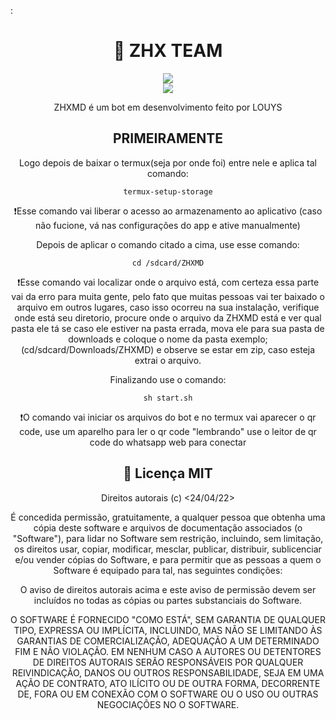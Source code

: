 : <center>

<h1 align="center">🤖 ZHX TEAM</h1>
<div align="center">
   <img src="https://telegra.ph/file/ff1df8dfa47c64fbca798.png"  />
  <br>
  <a href="https://youtube.com/channel/UCQVkWfHXV7q8YJEJyJajXGQ" target="_blank"><img src="https://img.shields.io/badge/YouTube-FF0000?style=for-the-badge&logo=youtube&logoColor=white" target="_blank"></a><p>ZHXMD é um bot em desenvolvimento feito por LOUYS</p>
</div>



## PRIMEIRAMENTE

Logo depois de baixar o termux(seja por onde foi) entre nele e aplica tal comando:

```
termux-setup-storage
```
❗Esse comando vai liberar o acesso ao armazenamento ao aplicativo (caso não fucione, vá nas configurações do app e ative manualmente)



Depois de aplicar o comando citado a cima, use esse comando:

```
cd /sdcard/ZHXMD
```
❗Esse comando vai localizar onde o arquivo está, com certeza essa parte vai da erro para muita gente, pelo fato que muitas pessoas vai ter baixado o arquivo em outros lugares, caso isso ocorreu na sua instalação, verifique onde está seu diretorio, procure onde o arquivo da ZHXMD está e ver qual pasta ele tá se caso ele estiver na pasta errada, mova ele para sua pasta de downloads e coloque o nome da pasta exemplo; (cd/sdcard/Downloads/ZHXMD) e observe se estar em zip, caso esteja extrai o arquivo.

Finalizando use o comando:

```
sh start.sh
```
❗O comando vai iniciar os arquivos do bot e no termux vai aparecer o qr code, use um aparelho para ler o qr code "lembrando" use o leitor de qr code do whatsapp web para conectar


## 🔐 Licença MIT

Direitos autorais (c) <24/04/22> <Tobi>

 É concedida permissão, gratuitamente, a qualquer pessoa que obtenha uma cópia
 deste software e arquivos de documentação associados (o "Software"), para lidar
 no Software sem restrição, incluindo, sem limitação, os direitos
 usar, copiar, modificar, mesclar, publicar, distribuir, sublicenciar e/ou vender
 cópias do Software, e para permitir que as pessoas a quem o Software é
 equipado para tal, nas seguintes condições:

 O aviso de direitos autorais acima e este aviso de permissão devem ser incluídos no
 todas as cópias ou partes substanciais do Software.

 O SOFTWARE É FORNECIDO "COMO ESTÁ", SEM GARANTIA DE QUALQUER TIPO, EXPRESSA OU
 IMPLÍCITA, INCLUINDO, MAS NÃO SE LIMITANDO ÀS GARANTIAS DE COMERCIALIZAÇÃO,
 ADEQUAÇÃO A UM DETERMINADO FIM E NÃO VIOLAÇÃO. EM NENHUM CASO A
 AUTORES OU DETENTORES DE DIREITOS AUTORAIS SERÃO RESPONSÁVEIS POR QUALQUER REIVINDICAÇÃO, DANOS OU OUTROS
 RESPONSABILIDADE, SEJA EM UMA AÇÃO DE CONTRATO, ATO ILÍCITO OU DE OUTRA FORMA, DECORRENTE DE,
 FORA OU EM CONEXÃO COM O SOFTWARE OU O USO OU OUTRAS NEGOCIAÇÕES NO
 O SOFTWARE.
